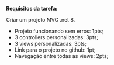 **Requisitos da tarefa:**

Criar um projeto MVC .net 8.
 - Projeto funcionando sem erros: 1pts;
 - 3 controllers personalizadas: 3pts;
 - 3 views personalizadas: 3pts;
 - Link para o projeto no github: 1pt;
 - Navegação entre todas as views: 2pts;
